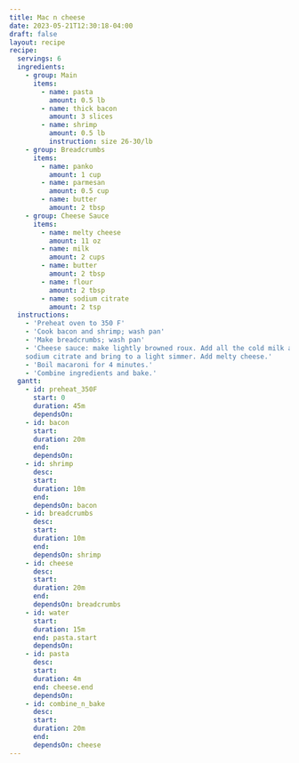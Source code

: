 ```yaml
---
title: Mac n cheese
date: 2023-05-21T12:30:18-04:00
draft: false
layout: recipe
recipe:
  servings: 6
  ingredients:
    - group: Main
      items:
        - name: pasta
          amount: 0.5 lb
        - name: thick bacon
          amount: 3 slices
        - name: shrimp
          amount: 0.5 lb
          instruction: size 26-30/lb
    - group: Breadcrumbs
      items:
        - name: panko
          amount: 1 cup
        - name: parmesan
          amount: 0.5 cup
        - name: butter
          amount: 2 tbsp
    - group: Cheese Sauce
      items:
        - name: melty cheese
          amount: 11 oz
        - name: milk
          amount: 2 cups
        - name: butter
          amount: 2 tbsp
        - name: flour
          amount: 2 tbsp
        - name: sodium citrate
          amount: 2 tsp
  instructions:
    - 'Preheat oven to 350 F'
    - 'Cook bacon and shrimp; wash pan'
    - 'Make breadcrumbs; wash pan'
    - 'Cheese sauce: make lightly browned roux. Add all the cold milk and
    sodium citrate and bring to a light simmer. Add melty cheese.'
    - 'Boil macaroni for 4 minutes.'
    - 'Combine ingredients and bake.'
  gantt:
    - id: preheat_350F
      start: 0
      duration: 45m
      dependsOn:
    - id: bacon
      start:
      duration: 20m
      end:
      dependsOn:
    - id: shrimp
      desc:
      start:
      duration: 10m
      end:
      dependsOn: bacon
    - id: breadcrumbs
      desc:
      start:
      duration: 10m
      end:
      dependsOn: shrimp
    - id: cheese
      desc:
      start:
      duration: 20m
      end:
      dependsOn: breadcrumbs
    - id: water
      start:
      duration: 15m
      end: pasta.start
      dependsOn:
    - id: pasta
      desc:
      start:
      duration: 4m
      end: cheese.end
      dependsOn:
    - id: combine_n_bake
      desc:
      start:
      duration: 20m
      end:
      dependsOn: cheese
---
```

